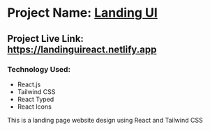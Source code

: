 # Project Name: [Landing UI](https://landinguireact.netlify.app)

## Project Live Link: https://landinguireact.netlify.app

### Technology Used:
- React.js
- Tailwind CSS
- React Typed
- React Icons

<p>
This is a landing page website design using React and Tailwind CSS
</p>
